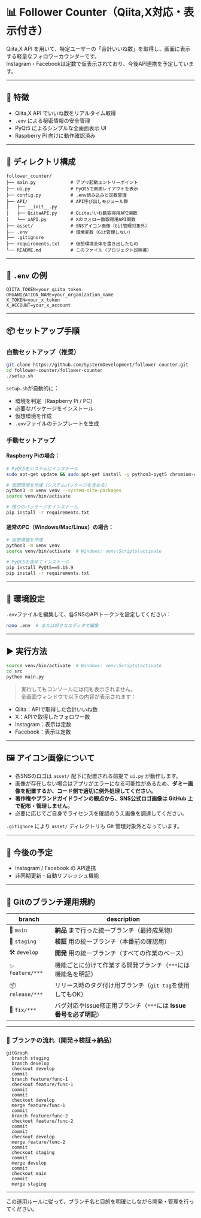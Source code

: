 # 📊 Follower Counter（Qiita,X対応・表示付き）

Qiita,X API を用いて、特定ユーザーの「合計いいね数」を取得し、画面に表示する軽量なフォロワーカウンターです。  
Instagram・Facebookは定数で仮表示されており、今後API連携を予定しています。

---

## 🚀 特徴

- Qiita,X API でいいね数をリアルタイム取得
- `.env` による秘密情報の安全管理
- PyQt5 によるシンプルな全画面表示 UI
- Raspberry Pi 向けに動作確認済み

---

## 🧱 ディレクトリ構成

```
follower_counter/
├── main.py             # アプリ起動エントリーポイント
├── ui.py               # PyQt5で画面レイアウトを表示
├── config.py           # .env読み込みと定数管理
├── API/                # API呼び出しモジュール群
│   ├── __init__.py
│   ├── QiitaAPI.py     # Qiitaいいね数取得用API関数
│   └── xAPI.py         # Xのフォロー数取得用API関数
├── asset/              # SNSアイコン画像（Git管理対象外）
├── .env                # 環境変数（Git管理しない）
├── .gitignore
├── requirements.txt    # 仮想環境全体を書き出したもの
└── README.md           # このファイル（プロジェクト説明書）
```

---

## 🔐 `.env` の例

```env
QIITA_TOKEN=your_qiita_token
ORGANIZATION_NAME=your_organization_name
X_TOKEN=your_x_token
X_ACCOUNT=your_x_account
```

---

## 📦 セットアップ手順

### 自動セットアップ（推奨）

```bash
git clone https://github.com/SystermDevelopment/follower-counter.git
cd follower-counter/follower-counter
./setup.sh
```

`setup.sh`が自動的に：
- 環境を判定（Raspberry Pi / PC）
- 必要なパッケージをインストール
- 仮想環境を作成
- `.env`ファイルのテンプレートを生成

### 手動セットアップ

#### Raspberry Piの場合：
```bash
# PyQt5をシステムにインストール
sudo apt-get update && sudo apt-get install -y python3-pyqt5 chromium-chromedriver

# 仮想環境を作成（システムパッケージを含める）
python3 -m venv venv --system-site-packages
source venv/bin/activate

# 残りのパッケージをインストール
pip install -r requirements.txt
```

#### 通常のPC（Windows/Mac/Linux）の場合：
```bash
# 仮想環境を作成
python3 -m venv venv
source venv/bin/activate  # Windows: venv\Scripts\activate

# PyQt5を含めてインストール
pip install PyQt5==5.15.9
pip install -r requirements.txt
```

---

## 🔧 環境設定

`.env`ファイルを編集して、各SNSのAPIトークンを設定してください：

```bash
nano .env  # または好きなエディタで編集
```

---

## ▶️ 実行方法

```bash
source venv/bin/activate  # Windows: venv\Scripts\activate
cd src
python main.py
```

> 実行してもコンソールには何も表示されません。  
> 全画面ウィンドウで以下の内容が表示されます：

- Qiita：APIで取得した合計いいね数
- X：APIで取得したフォロワー数
- Instagram：表示は定数
- Facebook：表示は定数

---

## 🖼️ アイコン画像について

- 各SNSのロゴは `asset/` 配下に配置される前提で `ui.py` が動作します。
- 画像が存在しない場合はアプリがエラーになる可能性があるため、**ダミー画像を配置するか、コード側で適切に例外処理してください。**
- **著作権やブランドガイドラインの観点から、SNS公式ロゴ画像は GitHub 上で配布・管理しません。**
- 必要に応じてご自身でライセンスを確認のうえ画像を調達してください。

`.gitignore` により `asset/` ディレクトリも Git 管理対象外となっています。

---

## 🔧 今後の予定

- Instagram / Facebook の API連携
- 非同期更新・自動リフレッシュ機能

---

## 🌿 Gitのブランチ運用規約

| branch        | description                                                                 |
|---------------|-----------------------------------------------------------------------------|
| 🚀 `main`        | **納品** まで行った統一ブランチ（最終成果物）                                 |
| 🧪 `staging`     | **検証** 用の統一ブランチ（本番前の確認用）                                   |
| 🛠 `develop`     | **開発** 用の統一ブランチ（すべての作業のベース）                              |
| ✨ `feature/***` | 機能ごとに分けて作業する開発ブランチ（`***`には機能名を明記）                   |
| 📦 `release/***` | リリース時のタグ付け用ブランチ（`git tag`を使用してもOK）                      |
| 🐞 `fix/***`     | バグ対応やIssue修正用ブランチ（`***`には **Issue番号を必ず明記**）             |

---

### 🧭 ブランチの流れ（開発→検証→納品）

```mermaid
gitGraph
  branch staging
  branch develop
  checkout develop
  commit
  branch feature/func-1
  checkout feature/func-1
  commit
  commit
  checkout develop
  merge feature/func-1
  commit
  branch feature/func-2
  checkout feature/func-2
  commit
  commit
  checkout develop
  merge feature/func-2
  commit
  checkout staging
  commit
  merge develop
  commit
  checkout main
  commit
  merge staging
```

---

この運用ルールに従って、ブランチ名と目的を明確にしながら開発・管理を行ってください。
